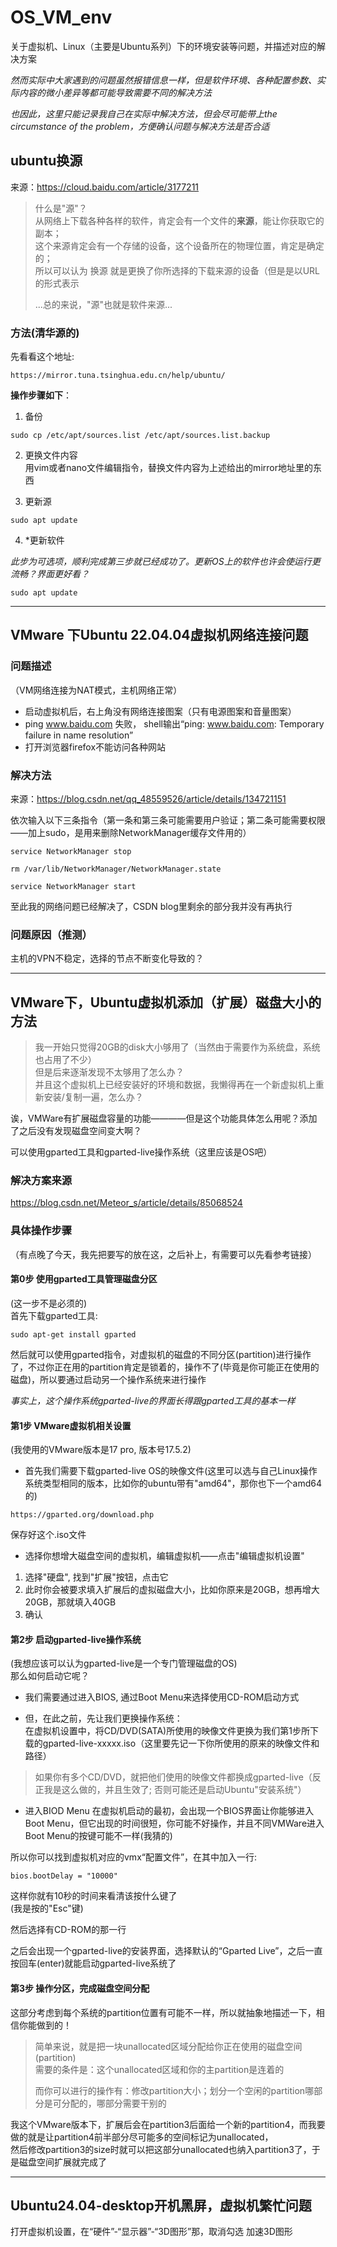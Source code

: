 # OS_VM_env
关于虚拟机、Linux（主要是Ubuntu系列）下的环境安装等问题，并描述对应的解决方案

*然而实际中大家遇到的问题虽然报错信息一样，但是软件环境、各种配置参数、实际内容的微小差异等都可能导致需要不同的解决方法*  

*也因此，这里只能记录我自己在实际中解决方法，但会尽可能带上the circumstance of the problem，方便确认问题与解决方法是否合适*

## ubuntu换源
来源：https://cloud.baidu.com/article/3177211


> 什么是"源"？  
> 从网络上下载各种各样的软件，肯定会有一个文件的**来源**，能让你获取它的副本；  
> 这个来源肯定会有一个存储的设备，这个设备所在的物理位置，肯定是确定的；  
> 所以可以认为 换源 就是更换了你所选择的下载来源的设备（但是是以URL的形式表示
> 
> ...总的来说，"源"也就是软件来源...
### 方法(清华源的)
先看看这个地址:  
```
https://mirror.tuna.tsinghua.edu.cn/help/ubuntu/
```
**操作步骤如下**：  

1. 备份  
```
sudo cp /etc/apt/sources.list /etc/apt/sources.list.backup
```

2. 更换文件内容  
用vim或者nano文件编辑指令，替换文件内容为上述给出的mirror地址里的东西

3. 更新源
```
sudo apt update
```

4. *更新软件
  
*此步为可选项，顺利完成第三步就已经成功了。更新OS上的软件也许会使运行更流畅？界面更好看？*
```
sudo apt update
```

---

## VMware 下Ubuntu 22.04.04虚拟机网络连接问题
### 问题描述
（VM网络连接为NAT模式，主机网络正常）
- 启动虚拟机后，右上角没有网络连接图案（只有电源图案和音量图案）
- ping www.baidu.com 失败， shell输出“ping: www.baidu.com: Temporary failure in name resolution”
- 打开浏览器firefox不能访问各种网站

### 解决方法
来源：https://blog.csdn.net/qq_48559526/article/details/134721151  

依次输入以下三条指令（第一条和第三条可能需要用户验证；第二条可能需要权限——加上sudo，是用来删除NetworkManager缓存文件用的）  
```
service NetworkManager stop
```
```
rm /var/lib/NetworkManager/NetworkManager.state
```
```
service NetworkManager start
```
至此我的网络问题已经解决了，CSDN blog里剩余的部分我并没有再执行

### 问题原因（推测）
主机的VPN不稳定，选择的节点不断变化导致的？

---

## VMware下，Ubuntu虚拟机添加（扩展）磁盘大小的方法
> 我一开始只觉得20GB的disk大小够用了（当然由于需要作为系统盘，系统也占用了不少）  
> 但是后来逐渐发现不太够用了怎么办？  
> 并且这个虚拟机上已经安装好的环境和数据，我懒得再在一个新虚拟机上重新安装/复制一遍，怎么办？  

诶，VMWare有扩展磁盘容量的功能————但是这个功能具体怎么用呢？添加了之后没有发现磁盘空间变大啊？  

可以使用gparted工具和gparted-live操作系统（这里应该是OS吧）  

### 解决方案来源
  
https://blog.csdn.net/Meteor_s/article/details/85068524  

### 具体操作步骤
（有点晚了今天，我先把要写的放在这，之后补上，有需要可以先看参考链接）  


#### 第0步 使用gparted工具管理磁盘分区
(这一步不是必须的)  
首先下载gparted工具:  
```
sudo apt-get install gparted
```
然后就可以使用gparted指令，对虚拟机的磁盘的不同分区(partition)进行操作了，不过你正在用的partition肯定是锁着的，操作不了(毕竟是你可能正在使用的磁盘)，所以要通过启动另一个操作系统来进行操作  

*事实上，这个操作系统gparted-live的界面长得跟gparted工具的基本一样*

#### 第1步 VMware虚拟机相关设置
(我使用的VMware版本是17 pro, 版本号17.5.2)  
- 首先我们需要下载gparted-live OS的映像文件(这里可以选与自己Linux操作系统类型相同的版本，比如你的ubuntu带有"amd64"，那你也下一个amd64的)
```
https://gparted.org/download.php
```
保存好这个.iso文件  

- 选择你想增大磁盘空间的虚拟机，编辑虚拟机——点击"编辑虚拟机设置"  
1. 选择"硬盘", 找到"扩展"按钮，点击它
2. 此时你会被要求填入扩展后的虚拟磁盘大小，比如你原来是20GB，想再增大20GB，那就填入40GB
3. 确认

#### 第2步 启动gparted-live操作系统
(我想应该可以认为gparted-live是一个专门管理磁盘的OS)  
那么如何启动它呢？  
- 我们需要通过进入BIOS, 通过Boot Menu来选择使用CD-ROM启动方式  

- 但，在此之前，先让我们更换操作系统：  
在虚拟机设置中，将CD/DVD(SATA)所使用的映像文件更换为我们第1步所下载的gparted-live-xxxxx.iso（这里要先记一下你所使用的原来的映像文件和路径）  
> 如果你有多个CD/DVD，就把他们使用的映像文件都换成gparted-live（反正我是这么做的，并且生效了; 否则可能还是启动Ubuntu"安装系统"）

- 进入BIOD Menu
在虚拟机启动的最初，会出现一个BIOS界面让你能够进入Boot Menu，但它出现的时间很短，你可能不好操作，并且不同VMWare进入Boot Menu的按键可能不一样(我猜的)

所以你可以找到虚拟机对应的vmx“配置文件”，在其中加入一行:  
```
bios.bootDelay = "10000"
```
这样你就有10秒的时间来看清该按什么键了  
(我是按的"Esc"键)  

然后选择有CD-ROM的那一行  

之后会出现一个gparted-live的安装界面，选择默认的“Gparted Live”，之后一直按回车(enter)就能启动gparted-live系统了


#### 第3步 操作分区，完成磁盘空间分配
这部分考虑到每个系统的partition位置有可能不一样，所以就抽象地描述一下，相信你能做到的！  

> 简单来说，就是把一块unallocated区域分配给你正在使用的磁盘空间(partition)  
> 需要的条件是：这个unallocated区域和你的主partition是连着的
>
> 而你可以进行的操作有：修改partition大小；划分一个空闲的partition哪部分是可分配的，哪部分需要干别的

我这个VMware版本下，扩展后会在partition3后面给一个新的partition4，而我要做的就是让partition4前半部分尽可能多的空间标记为unallocated，  
然后修改partition3的size时就可以把这部分unallocated也纳入partition3了，于是磁盘空间扩展就完成了

---

## Ubuntu24.04-desktop开机黑屏，虚拟机繁忙问题
打开虚拟机设置，在“硬件”-“显示器”-“3D图形”那，取消勾选 加速3D图形  
